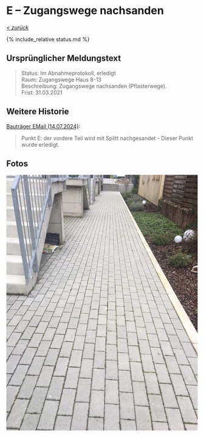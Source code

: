 # E &ndash; Zugangswege nachsanden

_[&lt; zurück](../../index.md)_

{% include_relative status.md %}

## Ursprünglicher Meldungstext

> Status: Im Abnahmeprotokoll, erledigt\
> Raum: Zugangswege Haus 8-13\
> Beschreibung: Zugangswege nachsanden (Pflasterwege).\
> Frist: 31.03.2021

## Weitere Historie

[Bauträger EMail (14.07.2024)]:

> Punkt E: der vordere Teil wird mit Splitt nachgesandet - Dieser Punkt wurde erledigt. 

## Fotos

![](Meldung.jpg)

[Bauträger EMail (14.07.2024)]: https://drive.google.com/file/d/19hDpQ9SWxaemkfX0wXpxzCk9p0P5WIK4/view?usp=drive_link
